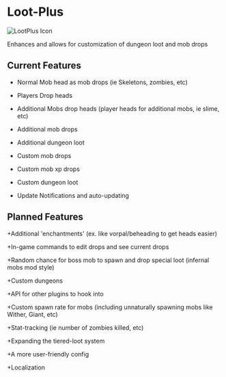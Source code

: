 Loot-Plus
=========

![LootPlus Icon](http://dev.bukkit.org/media/images/72/465/LootPlus__2_.png)

Enhances and allows for customization of dungeon loot and mob drops

Current Features
----------------

* Normal Mob head as mob drops (ie Skeletons, zombies, etc)

* Players Drop heads

* Additional Mobs drop heads (player heads for additional mobs, ie slime, etc)

* Additional mob drops

* Additional dungeon loot

* Custom mob drops

* Custom mob xp drops

* Custom dungeon loot

* Update Notifications and auto-updating

Planned Features
----------------

+Additional 'enchantments' (ex. like vorpal/beheading to get heads easier)

+In-game commands to edit drops and see current drops

+Random chance for boss mob to spawn and drop special loot (infernal mobs mod style)

+Custom dungeons

+API for other plugins to hook into

+Custom spawn rate for mobs (including unnaturally spawning mobs like Wither, Giant, etc)

+Stat-tracking (ie number of zombies killed, etc)

+Expanding the tiered-loot system

+A more user-friendly config

+Localization
